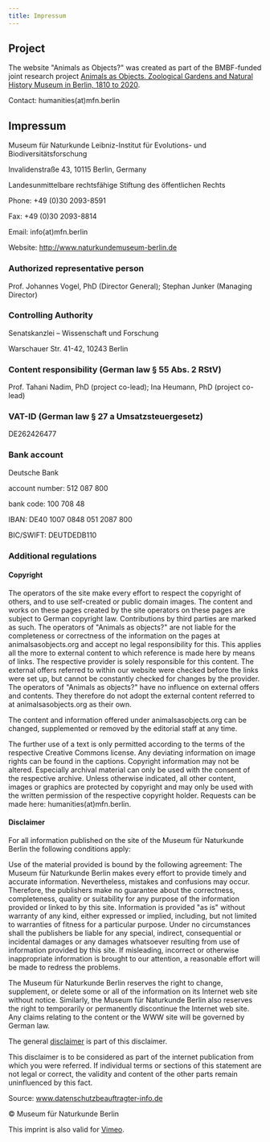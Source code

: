 ```yaml
---
title: Impressum
---
```

## Project

The website "Animals as Objects?" was created as part of the BMBF-funded joint research project [Animals as Objects. Zoological Gardens and Natural History Museum in Berlin, 1810 to 2020](https://www.museumfuernaturkunde.berlin/en/science/animals-objects).

Contact: humanities(at)mfn.berlin

## Impressum

Museum für Naturkunde Leibniz-Institut für Evolutions- und Biodiversitätsforschung

Invalidenstraße 43, 10115 Berlin, Germany

Landesunmittelbare rechtsfähige Stiftung des öffentlichen Rechts

Phone: +49 (0)30 2093-8591

Fax: +49 (0)30 2093-8814

Email: info(at)mfn.berlin 

Website: <http://www.naturkundemuseum-berlin.de>

### Authorized representative person

Prof. Johannes Vogel, PhD (Director General); Stephan Junker (Managing Director)

### Controlling Authority

Senatskanzlei – Wissenschaft und Forschung

Warschauer Str. 41-42, 10243 Berlin

### Content responsibility (German law § 55 Abs. 2 RStV)

Prof. Tahani Nadim, PhD (project co-lead); Ina Heumann, PhD (project co-lead)

### VAT-ID (German law § 27 a Umsatzsteuergesetz)

DE262426477

### Bank account

Deutsche Bank

account number: 512 087 800

bank code: 100 708 48

IBAN: DE40 1007 0848 051 2087 800

BIC/SWIFT: DEUTDEDB110

### Additional regulations

#### Copyright

The operators of the site make every effort to respect the copyright of others, and to use self-created or public domain images. The content and works on these pages created by the site operators on these pages are subject to German copyright law. Contributions by third parties are marked as such. The operators of "Animals as objects?" are not liable for the completeness or correctness of the information on the pages at animalsasobjects.org and accept no legal responsibility for this. This applies all the more to external content to which reference is made here by means of links. The respective provider is solely responsible for this content. The external offers referred to within our website were checked before the links were set up, but cannot be constantly checked for changes by the provider. The operators of "Animals as objects?" have no influence on external offers and contents. They therefore do not adopt the external content referred to at animalsasobjects.org as their own. 

The content and information offered under animalsasobjects.org can be changed, supplemented or removed by the editorial staff at any time.

The further use of a text is only permitted according to the terms of the respective Creative Commons license. Any deviating information on image rights can be found in the captions. Copyright information may not be altered. Especially archival material can only be used with the consent of the respective archive. Unless otherwise indicated, all other content, images or graphics are protected by copyright and may only be used with the written permission of the respective copyright holder. Requests can be made here: humanities(at)mfn.berlin.

#### Disclaimer

For all information published on the site of the Museum für Naturkunde Berlin the following conditions apply: 

Use of the material provided is bound by the following agreement: The Museum für Naturkunde Berlin makes every effort to provide timely and accurate information. Nevertheless, mistakes and confusions may occur. Therefore, the publishers make no guarantee about the correctness, completeness, quality or suitability for any purpose of the information provided or linked to by this site. Information is provided "as is" without warranty of any kind, either expressed or implied, including, but not limited to warranties of fitness for a particular purpose. Under no circumstances shall the publishers be liable for any special, indirect, consequential or incidental damages or any damages whatsoever resulting from use of information provided by this site. If misleading, incorrect or otherwise inappropriate information is brought to our attention, a reasonable effort will be made to redress the problems.

The Museum für Naturkunde Berlin reserves the right to change, supplement, or delete some or all of the information on its Internet web site without notice. Similarly, the Museum für Naturkunde Berlin also reserves the right to temporarily or permanently discontinue the Internet web site.
Any claims relating to the content or the WWW site will be governed by German law.

The general [disclaimer](https://www.disclaimer.de/disclaimer.htm) is part of this disclaimer.

This disclaimer is to be considered as part of the internet publication from which you were referred. If individual terms or sections of this statement are not legal or correct, the validity and content of the other parts remain uninfluenced by this fact.

Source: www.datenschutzbeauftragter-info.de



© Museum für Naturkunde Berlin

This imprint is also valid for [Vimeo](https://vimeo.com/user139444102).